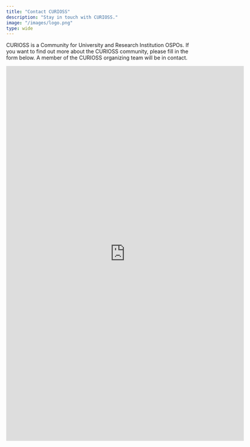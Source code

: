 ```yaml
---
title: "Contact CURIOSS"
description: "Stay in touch with CURIOSS."
image: "/images/logo.png"
type: wide
---
```


CURIOSS is a Community for University and Research Institution OSPOs. If you want to find out more about the CURIOSS community, please fill in the form below. A member of the CURIOSS organizing team will be in contact. 

<iframe src="https://docs.google.com/forms/d/e/1FAIpQLSdhSsURaiS-molwKRlFPnvqncCx1Vd0BmRs0ATl75z5R2-YxA/viewform?embedded=true" width="640" height="1009" frameborder="0" marginheight="0" marginwidth="0">Loading…</iframe>
    
